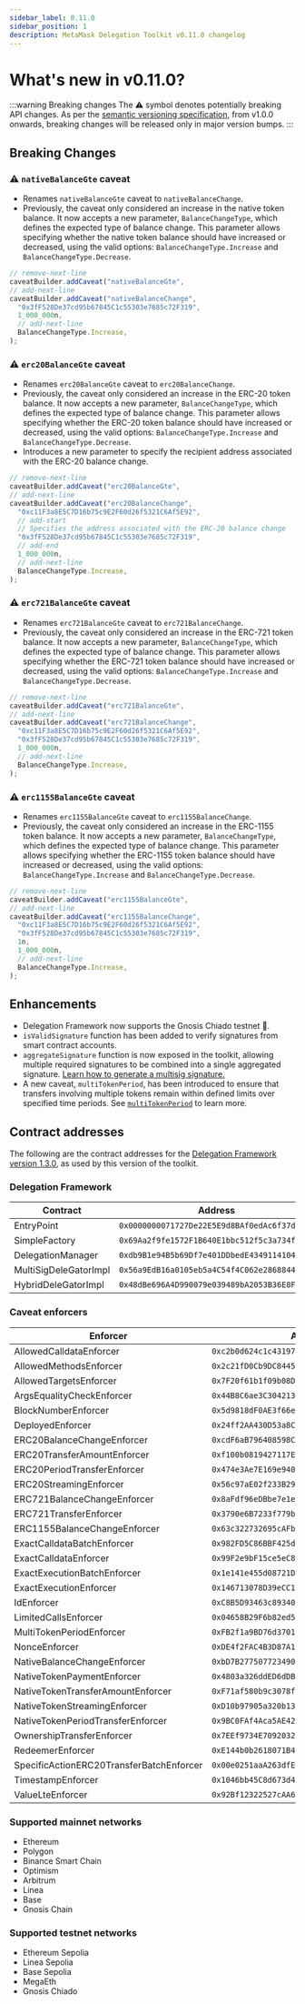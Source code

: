 ```yaml
---
sidebar_label: 0.11.0       
sidebar_position: 1
description: MetaMask Delegation Toolkit v0.11.0 changelog
---
```


# What's new in v0.11.0?

:::warning Breaking changes
The ⚠️ symbol denotes potentially breaking API changes.
As per the [semantic versioning specification](https://semver.org/#spec-item-4), from v1.0.0 onwards,
breaking changes will be released only in major version bumps.
:::


## Breaking Changes

### ⚠️ `nativeBalanceGte` caveat

- Renames `nativeBalanceGte` caveat to `nativeBalanceChange`.
- Previously, the caveat only considered an increase in the native token 
balance. It now accepts a new parameter, `BalanceChangeType`, which defines the 
expected type of balance change. This parameter allows specifying whether the 
native token balance should have increased or decreased, using the valid 
options: `BalanceChangeType.Increase` and `BalanceChangeType.Decrease`.

```typescript
// remove-next-line
caveatBuilder.addCaveat("nativeBalanceGte",
// add-next-line
caveatBuilder.addCaveat("nativeBalanceChange",
  "0x3fF528De37cd95b67845C1c55303e7685c72F319",
  1_000_000n,
  // add-next-line
  BalanceChangeType.Increase,
);
```

### ⚠️ `erc20BalanceGte` caveat

- Renames `erc20BalanceGte` caveat to `erc20BalanceChange`.
- Previously, the caveat only considered an increase in the ERC-20 token 
balance. It now accepts a new parameter, `BalanceChangeType`, which defines the 
expected type of balance change. This parameter allows specifying whether the 
ERC-20 token balance should have increased or decreased, using the valid 
options: `BalanceChangeType.Increase` and `BalanceChangeType.Decrease`.
- Introduces a new parameter to specify the recipient address associated with the ERC-20 balance change.

```typescript
// remove-next-line
caveatBuilder.addCaveat("erc20BalanceGte",
// add-next-line
caveatBuilder.addCaveat("erc20BalanceChange",
  "0xc11F3a8E5C7D16b75c9E2F60d26f5321C6Af5E92",
  // add-start
  // Specifies the address associated with the ERC-20 balance change
  "0x3fF528De37cd95b67845C1c55303e7685c72F319",
  // add-end
  1_000_000n,
  // add-next-line
  BalanceChangeType.Increase,
);
```

### ⚠️ `erc721BalanceGte` caveat

- Renames `erc721BalanceGte` caveat to `erc721BalanceChange`.
- Previously, the caveat only considered an increase in the ERC-721 token 
balance. It now accepts a new parameter, `BalanceChangeType`, which defines the 
expected type of balance change. This parameter allows specifying whether the 
ERC-721 token balance should have increased or decreased, using the valid 
options: `BalanceChangeType.Increase` and `BalanceChangeType.Decrease`.

```typescript
// remove-next-line
caveatBuilder.addCaveat("erc721BalanceGte",
// add-next-line
caveatBuilder.addCaveat("erc721BalanceChange",
  "0xc11F3a8E5C7D16b75c9E2F60d26f5321C6Af5E92",
  "0x3fF528De37cd95b67845C1c55303e7685c72F319",
  1_000_000n,
  // add-next-line
  BalanceChangeType.Increase,
);
```

### ⚠️ `erc1155BalanceGte` caveat

- Renames `erc1155BalanceGte` caveat to `erc1155BalanceChange`.
- Previously, the caveat only considered an increase in the ERC-1155 token 
balance. It now accepts a new parameter, `BalanceChangeType`, which defines the 
expected type of balance change. This parameter allows specifying whether the 
ERC-1155 token balance should have increased or decreased, using the valid 
options: `BalanceChangeType.Increase` and `BalanceChangeType.Decrease`.

```typescript
// remove-next-line
caveatBuilder.addCaveat("erc1155BalanceGte",
// add-next-line
caveatBuilder.addCaveat("erc1155BalanceChange",
  "0xc11F3a8E5C7D16b75c9E2F60d26f5321C6Af5E92",
  "0x3fF528De37cd95b67845C1c55303e7685c72F319",
  1n,
  1_000_000n,
  // add-next-line
  BalanceChangeType.Increase,
);
```

## Enhancements

- Delegation Framework now supports the Gnosis Chiado testnet 🎉.
- `isValidSignature` function has been added to verify signatures from smart contract accounts.
- `aggregateSignature` function is now exposed in the toolkit, allowing 
multiple required signatures to be combined into a single aggregated signature. 
[Learn how to generate a multisig signature.](../how-to/generate-multisig-signature.md)
- A new caveat, `multiTokenPeriod`, has been introduced to ensure that transfers involving multiple tokens remain within defined limits over specified time periods. See [`multiTokenPeriod`](../how-to/create-delegation/restrict-delegation.md#multitokenperiod) to learn more.

## Contract addresses

The following are the contract addresses for the
[Delegation Framework version 1.3.0](https://github.com/MetaMask/delegation-framework/blob/v1.3.0/documents/Deployments.md),
as used by this version of the toolkit.

### Delegation Framework

| Contract | Address |
|----------|---------|
| EntryPoint | `0x0000000071727De22E5E9d8BAf0edAc6f37da032` |
| SimpleFactory | `0x69Aa2f9fe1572F1B640E1bbc512f5c3a734fc77c` |
| DelegationManager | `0xdb9B1e94B5b69Df7e401DDbedE43491141047dB3` |
| MultiSigDeleGatorImpl | `0x56a9EdB16a0105eb5a4C54f4C062e2868844f3A7` |
| HybridDeleGatorImpl | `0x48dBe696A4D990079e039489bA2053B36E8FFEC4` |

### Caveat enforcers

| Enforcer | Address |
|----------|---------|
| AllowedCalldataEnforcer | `0xc2b0d624c1c4319760C96503BA27C347F3260f55` |
| AllowedMethodsEnforcer | `0x2c21fD0Cb9DC8445CB3fb0DC5E7Bb0Aca01842B5` |
| AllowedTargetsEnforcer | `0x7F20f61b1f09b08D970938F6fa563634d65c4EeB` |
| ArgsEqualityCheckEnforcer | `0x44B8C6ae3C304213c3e298495e12497Ed3E56E41` |
| BlockNumberEnforcer | `0x5d9818dF0AE3f66e9c3D0c5029DAF99d1823ca6c` |
| DeployedEnforcer | `0x24ff2AA430D53a8CD6788018E902E098083dcCd2` |
| ERC20BalanceChangeEnforcer | `0xcdF6aB796408598Cea671d79506d7D48E97a5437` |
| ERC20TransferAmountEnforcer | `0xf100b0819427117EcF76Ed94B358B1A5b5C6D2Fc` |
| ERC20PeriodTransferEnforcer| `0x474e3Ae7E169e940607cC624Da8A15Eb120139aB` |
| ERC20StreamingEnforcer | `0x56c97aE02f233B29fa03502Ecc0457266d9be00e` |      
| ERC721BalanceChangeEnforcer | `0x8aFdf96eDBbe7e1eD3f5Cd89C7E084841e12A09e` |
| ERC721TransferEnforcer | `0x3790e6B7233f779b09DA74C72b6e94813925b9aF` |
| ERC1155BalanceChangeEnforcer | `0x63c322732695cAFbbD488Fc6937A0A7B66fC001A` |
| ExactCalldataBatchEnforcer | `0x982FD5C86BBF425d7d1451f974192d4525113DfD`  |
| ExactCalldataEnforcer | `0x99F2e9bF15ce5eC84685604836F71aB835DBBdED` |
| ExactExecutionBatchEnforcer | `0x1e141e455d08721Dd5BCDA1BaA6Ea5633Afd5017` |
| ExactExecutionEnforcer | `0x146713078D39eCC1F5338309c28405ccf85Abfbb` |
| IdEnforcer | `0xC8B5D93463c893401094cc70e66A206fb5987997` |
| LimitedCallsEnforcer | `0x04658B29F6b82ed55274221a06Fc97D318E25416` |
| MultiTokenPeriodEnforcer | `0xFB2f1a9BD76d3701B730E5d69C3219D42D80eBb7` |
| NonceEnforcer | `0xDE4f2FAC4B3D87A1d9953Ca5FC09FCa7F366254f` |
| NativeBalanceChangeEnforcer | `0xbD7B277507723490Cd50b12EaaFe87C616be6880` |
| NativeTokenPaymentEnforcer | `0x4803a326ddED6dDBc60e659e5ed12d85c7582811` |
| NativeTokenTransferAmountEnforcer | `0xF71af580b9c3078fbc2BBF16FbB8EEd82b330320` |
| NativeTokenStreamingEnforcer | `0xD10b97905a320b13a0608f7E9cC506b56747df19` |
| NativeTokenPeriodTransferEnforcer | `0x9BC0FAf4Aca5AE429F4c06aEEaC517520CB16BD9` |
| OwnershipTransferEnforcer | `0x7EEf9734E7092032B5C56310Eb9BbD1f4A524681` |
| RedeemerEnforcer | `0xE144b0b2618071B4E56f746313528a669c7E65c5` |
| SpecificActionERC20TransferBatchEnforcer | `0x00e0251aaA263dfE3B3541B758A82D1CBA1c3B6D` |
| TimestampEnforcer | `0x1046bb45C8d673d4ea75321280DB34899413c069` |
| ValueLteEnforcer | `0x92Bf12322527cAA612fd31a0e810472BBB106A8F` |

### Supported mainnet networks
- Ethereum
- Polygon
- Binance Smart Chain
- Optimism
- Arbitrum
- Linea
- Base
- Gnosis Chain

### Supported testnet networks
- Ethereum Sepolia
- Linea Sepolia
- Base Sepolia
- MegaEth
- Gnosis Chiado